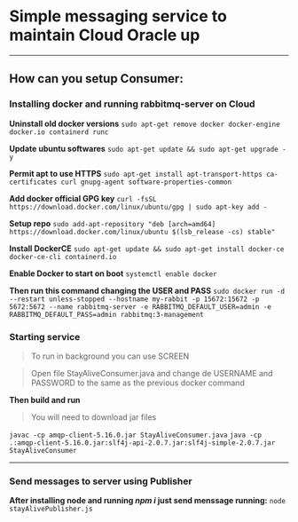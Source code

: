 # Simple messaging service to maintain Cloud Oracle up
---
## How can you setup Consumer:

### Installing docker and running rabbitmq-server on Cloud
**Uninstall old docker versions**
`sudo apt-get remove docker docker-engine docker.io containerd runc`

**Update ubuntu softwares**
`sudo apt-get update && sudo apt-get upgrade -y`

**Permit apt to use HTTPS**
`sudo apt-get install apt-transport-https ca-certificates curl gnupg-agent software-properties-common`

**Add docker official GPG key**
`curl -fsSL https://download.docker.com/linux/ubuntu/gpg | sudo apt-key add -`

**Setup repo**
`sudo add-apt-repository "deb [arch=amd64] https://download.docker.com/linux/ubuntu $(lsb_release -cs) stable"`

**Install DockerCE**
`sudo apt-get update && sudo apt-get install docker-ce docker-ce-cli containerd.io`

**Enable Docker to start on boot**
`systemctl enable docker`

**Then run this command changing the USER and PASS**
`sudo docker run -d --restart unless-stopped --hostname my-rabbit -p 15672:15672 -p 5672:5672 --name rabbitmq-server -e RABBITMQ_DEFAULT_USER=admin -e RABBITMQ_DEFAULT_PASS=admin rabbitmq:3-management`

### Starting service
>To run in background you can use SCREEN

>Open file StayAliveConsumer.java and change de USERNAME and PASSWORD to the same as the previous docker command

**Then build and run**
> You will need to download jar files

`javac -cp amqp-client-5.16.0.jar StayAliveConsumer.java`
`java -cp .:amqp-client-5.16.0.jar:slf4j-api-2.0.7.jar:slf4j-simple-2.0.7.jar StayAliveConsumer`

---

### Send messages to server using Publisher
**After installing node and running *npm i* just send menssage running:**
`node stayAlivePublisher.js`

